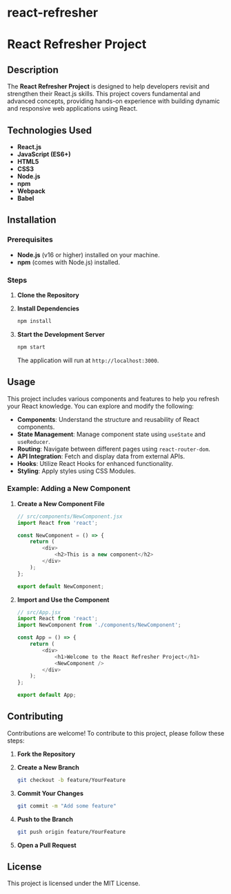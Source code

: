 # react-refresher
# React Refresher Project

## Description

The **React Refresher Project** is designed to help developers revisit and strengthen their React.js skills. This project covers fundamental and advanced concepts, providing hands-on experience with building dynamic and responsive web applications using React.

## Technologies Used

- **React.js**
- **JavaScript (ES6+)**
- **HTML5**
- **CSS3**
- **Node.js**
- **npm**
- **Webpack**
- **Babel**

## Installation

### Prerequisites

- **Node.js** (v16 or higher) installed on your machine.
- **npm** (comes with Node.js) installed.

### Steps

1. **Clone the Repository**


2. **Install Dependencies**

    ```bash
    npm install
    ```

3. **Start the Development Server**

    ```bash
    npm start
    ```

    The application will run at `http://localhost:3000`.

## Usage

This project includes various components and features to help you refresh your React knowledge. You can explore and modify the following:

- **Components**: Understand the structure and reusability of React components.
- **State Management**: Manage component state using `useState` and `useReducer`.
- **Routing**: Navigate between different pages using `react-router-dom`.
- **API Integration**: Fetch and display data from external APIs.
- **Hooks**: Utilize React Hooks for enhanced functionality.
- **Styling**: Apply styles using CSS Modules.

### Example: Adding a New Component

1. **Create a New Component File**

    ```javascript
    // src/components/NewComponent.jsx
    import React from 'react';

    const NewComponent = () => {
        return (
            <div>
                <h2>This is a new component</h2>
            </div>
        );
    };

    export default NewComponent;
    ```

2. **Import and Use the Component**

    ```javascript
    // src/App.jsx
    import React from 'react';
    import NewComponent from './components/NewComponent';

    const App = () => {
        return (
            <div>
                <h1>Welcome to the React Refresher Project</h1>
                <NewComponent />
            </div>
        );
    };

    export default App;
    ```

## Contributing

Contributions are welcome! To contribute to this project, please follow these steps:

1. **Fork the Repository**
2. **Create a New Branch**

    ```bash
    git checkout -b feature/YourFeature
    ```

3. **Commit Your Changes**

    ```bash
    git commit -m "Add some feature"
    ```

4. **Push to the Branch**

    ```bash
    git push origin feature/YourFeature
    ```

5. **Open a Pull Request**

## License

This project is licensed under the MIT License.
